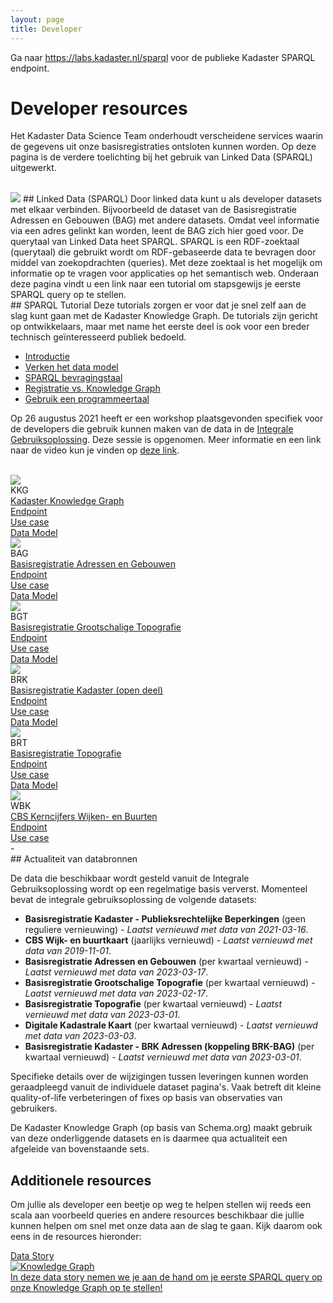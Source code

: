 ```yaml
---
layout: page
title: Developer
---
```


<link rel="stylesheet" href="/assets/css/developer.css">

Ga naar <https://labs.kadaster.nl/sparql> voor de publieke Kadaster SPARQL endpoint.

# Developer resources

Het Kadaster Data Science Team onderhoudt verscheidene services waarin de gegevens uit onze basisregistraties ontsloten kunnen worden. Op deze pagina is de verdere toelichting bij het gebruik van Linked Data (SPARQL) uitgewerkt.

<br/>

<img class="developerpageIcon" src="/assets/images/linked-data_icon.png"> 
## Linked Data (SPARQL)
Door linked data kunt u als developer datasets met elkaar verbinden. Bijvoorbeeld de dataset van de Basisregistratie Adressen en Gebouwen (BAG) met andere datasets. Omdat veel informatie via een adres gelinkt kan worden, leent de BAG zich hier goed voor. De querytaal van Linked Data heet SPARQL. SPARQL is een RDF-zoektaal (querytaal) die gebruikt wordt om RDF-gebaseerde data te bevragen door middel van zoekopdrachten (queries). Met deze zoektaal is het mogelijk om informatie op te vragen voor applicaties op het semantisch web. Onderaan deze pagina vindt u een link naar een tutorial om stapsgewijs je eerste SPARQL query op te stellen.

<div class="textbox" markdown="1">
## SPARQL Tutorial
Deze tutorials zorgen er voor dat je snel zelf aan de slag kunt gaan met de Kadaster Knowledge Graph. De tutorials zijn gericht op ontwikkelaars, maar met name het eerste deel is ook voor een breder technisch geïnteresseerd publiek bedoeld.

- [Introductie](/developer/sparql/tutorial/0-Introductie)
- [Verken het data model](/developer/sparql/tutorial/1-Exploreer-het-datamodel)
- [SPARQL bevragingstaal](/developer/sparql/tutorial/2-SPARQL)
- [Registratie vs. Knowledge Graph](/developer/sparql/3-Registratie-vs-Knowledge-Graph)
- [Gebruik een programmeertaal](/developer/sparql/tutorial/4-Gebruik-eigen-programmeertaal)
</div>

Op 26 augustus 2021 heeft er een workshop plaatsgevonden specifiek voor de developers die gebruik kunnen maken van de data in de [Integrale Gebruiksoplossing](/cases/integralegebruiksoplossing). Deze sessie is opgenomen. Meer informatie en een link naar de video kun je vinden op [deze link](https://www.geobasisregistraties.nl/basisregistraties/documenten/publicatie/2021/08/26/integrale-gebruiksoplossing-workshop-voor-developers).

<br/>

<div class="endpointContainer">
  <div class="endpointContainer_title mobileSpan">
    <img class="endpointContainerTitle_image" src="/assets/images/linked-data_icon.png">
    <div>
      <div class="endpointContainerTitle_maintext">KKG</div>
      <div class="endpointContainerTitle_subtext"><a href="https://data.labs.kadaster.nl/dst/kkg">Kadaster Knowledge Graph</a></div>
    </div>
  </div>
  <div class="endpointContainer_center"><a href="https://data.labs.kadaster.nl/dst/kkg/sparql">Endpoint</a></div>
  <div class="endpointContainer_center"><a href="https://data.labs.kadaster.nl/integrale-gebruiksoplossing-igo/-/stories/openbare-orde-en-veiligheid">Use case</a></div>
  <div class="endpointContainer_center"><a href="https://kadaster.wvr.io/kadaster-knowledge-graph">Data Model</a></div>
</div>

<div class="endpointContainer">
  <div class="endpointContainer_title mobileSpan">
    <img class="endpointContainerTitle_image" src="/assets/images/linked-data_icon.png">
    <div>
      <div class="endpointContainerTitle_maintext">BAG</div>
      <div class="endpointContainerTitle_subtext"><a href="https://bag2.basisregistraties.overheid.nl">Basisregistratie Adressen en Gebouwen</a></div>
    </div>
  </div>
  <div class="endpointContainer_center"><a href="https://bag2.basisregistraties.overheid.nl/sparql">Endpoint</a></div>
  <div class="endpointContainer_center"><a href="/cases/bag-ld">Use case</a></div>
  <div class="endpointContainer_center"><a href="https://kadaster.wvr.io/bag2-0">Data Model</a></div>
</div>

<div class="endpointContainer">
  <div class="endpointContainer_title mobileSpan">
    <img class="endpointContainerTitle_image" src="/assets/images/linked-data_icon.png">
    <div>
      <div class="endpointContainerTitle_maintext">BGT</div>
      <div class="endpointContainerTitle_subtext"><a href="https://bgt.basisregistraties.overheid.nl">Basisregistratie Grootschalige Topografie</a></div>
    </div>
  </div>
  <div class="endpointContainer_center"><a href="https://bgt.basisregistraties.overheid.nl/sparql">Endpoint</a></div>
  <div class="endpointContainer_center"><a href="/cases/bgt-ld">Use case</a></div>
  <div class="endpointContainer_center"><a href="https://kadaster.wvr.io/bgt">Data Model</a></div>
</div>

<div class="endpointContainer">
  <div class="endpointContainer_title mobileSpan">
    <img class="endpointContainerTitle_image" src="/assets/images/linked-data_icon.png">
    <div>
      <div class="endpointContainerTitle_maintext">BRK</div>
      <div class="endpointContainerTitle_subtext"><a href="https://data.labs.kadaster.nl/brk">Basisregistratie Kadaster (open deel)</a></div>
    </div>
  </div>
  <div class="endpointContainer_center"><a href="https://data.labs.kadaster.nl/brk/registratie/sparql">Endpoint</a></div>
  <div class="endpointContainer_center"><a href="/cases/brk-ld">Use case</a></div>
  <div class="endpointContainer_center"><a href="https://kadaster.wvr.io/brk-pb/home">Data Model</a></div>
</div>

<div class="endpointContainer">
  <div class="endpointContainer_title mobileSpan">
    <img class="endpointContainerTitle_image" src="/assets/images/linked-data_icon.png">
    <div>
      <div class="endpointContainerTitle_maintext">BRT</div>
      <div class="endpointContainerTitle_subtext"><a href="https://data.labs.kadaster.nl/brt/top10nl">Basisregistratie Topografie</a></div>
    </div>
  </div>
  <div class="endpointContainer_center"><a href="https://data.labs.kadaster.nl/brt/top10nl/sparql">Endpoint</a></div>
  <div class="endpointContainer_center"><a href="/cases/brt-ld">Use case</a></div>
  <div class="endpointContainer_center"><a href="https://kadaster.wvr.io/brt-ld">Data Model</a></div>
</div>

<div class="endpointContainer">
  <div class="endpointContainer_title mobileSpan">
    <img class="endpointContainerTitle_image" src="/assets/images/linked-data_icon.png">
    <div>
      <div class="endpointContainerTitle_maintext">WBK</div>
      <div class="endpointContainerTitle_subtext"><a href="https://data.labs.kadaster.nl/cbs/wbk/">CBS Kerncijfers Wijken- en Buurten</a></div>
    </div>
  </div>
  <div class="endpointContainer_center"><a href="https://data.labs.kadaster.nl/cbs/wbk/sparql">Endpoint</a></div>
  <div class="endpointContainer_center"><a href="https://data.labs.kadaster.nl/cbs/-/stories/cbs-kadaster">Use case</a></div>
  <div class="endpointContainer_center">-</div>
</div>

<div class="textbox" markdown="1">
## Actualiteit van databronnen

De data die beschikbaar wordt gesteld vanuit de Integrale Gebruiksoplossing wordt op een regelmatige basis ververst. Momenteel bevat de integrale gebruiksoplossing de volgende datasets:

- **Basisregistratie Kadaster - Publieksrechtelijke Beperkingen** (geen reguliere vernieuwing) - *Laatst vernieuwd met data van 2021-03-16*.
- **CBS Wijk- en buurtkaart** (jaarlijks vernieuwd) - *Laatst vernieuwd met data van 2019-11-01*.
- **Basisregistratie Adressen en Gebouwen** (per kwartaal vernieuwd) - *Laatst vernieuwd met data van 2023-03-17*.
- **Basisregistratie Grootschalige Topografie** (per kwartaal vernieuwd) - *Laatst vernieuwd met data van 2023-02-17*.
- **Basisregistratie Topografie** (per kwartaal vernieuwd) - *Laatst vernieuwd met data van 2023-03-01*.
- **Digitale Kadastrale Kaart** (per kwartaal vernieuwd) - *Laatst vernieuwd met data van 2023-03-03*.
- **Basisregistratie Kadaster - BRK Adressen (koppeling BRK-BAG)** (per kwartaal vernieuwd) - *Laatst vernieuwd met data van 2023-03-01*.

Specifieke details over de wijzigingen tussen leveringen kunnen worden geraadpleegd vanuit de individuele dataset pagina's. Vaak betreft dit kleine quality-of-life verbeteringen of fixes op basis van observaties van gebruikers.

De Kadaster Knowledge Graph (op basis van Schema.org) maakt gebruik van deze onderliggende datasets en is daarmee qua actualiteit een afgeleide van bovenstaande sets.

</div>

## Additionele resources

Om jullie als developer een beetje op weg te helpen stellen wij reeds een scala aan voorbeeld queries en andere resources beschikbaar die jullie kunnen helpen om snel met onze data aan de slag te gaan. Kijk daarom ook eens in de resources hieronder:

<div class="cards-wrapper">
  <a href="https://data.labs.kadaster.nl/dst/-/stories/algemene-queries-voor-kkg-gebruik">
  <div class="card">
    <div class="card-type">Data Story</div>
    <img class="card-image" src="/assets/images/knowledge_graph.png" alt="Knowledge Graph">
    <div class="card-description">In deze data story nemen we je aan de hand om je eerste SPARQL query op onze Knowledge Graph op te stellen!</div>
  </div>
  </a>
</div>

